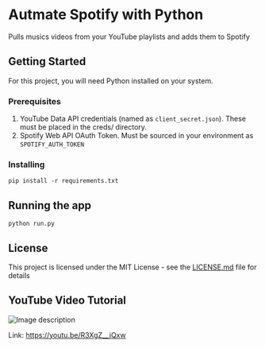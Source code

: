 # Autmate Spotify with Python

Pulls musics videos from your YouTube playlists and adds them to Spotify

## Getting Started

For this project, you will need Python installed on your system.

### Prerequisites

1. YouTube Data API credentials (named as `client_secret.json`). These must be placed in the creds/ directory.
2. Spotify Web API OAuth Token. Must be sourced in your environment as `SPOTIFY_AUTH_TOKEN`

### Installing

```
pip install -r requirements.txt
```

## Running the app

```
python run.py
```

## License

This project is licensed under the MIT License - see the [LICENSE.md](LICENSE.md) file for details

## YouTube Video Tutorial


![Image description](https://i9.ytimg.com/vi/R3XgZ__jQxw/mqdefault.jpg?time=1588518221716&sqp=CPC4u_UF&rs=AOn4CLABBd_Jh8ewfscecAyGfqxWdRmNJA)

Link: https://youtu.be/R3XgZ__jQxw
